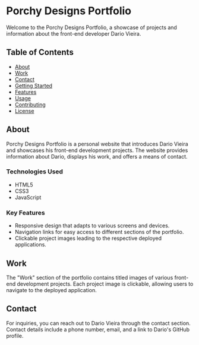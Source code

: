 # Porchy Designs Portfolio

Welcome to the Porchy Designs Portfolio, a showcase of projects and information about the front-end developer Dario Vieira.

## Table of Contents

- [About](#about)
- [Work](#work)
- [Contact](#contact)
- [Getting Started](#getting-started)
- [Features](#features)
- [Usage](#usage)
- [Contributing](#contributing)
- [License](#license)

## About

Porchy Designs Portfolio is a personal website that introduces Dario Vieira and showcases his front-end development projects. The website provides information about Dario, displays his work, and offers a means of contact.

### Technologies Used

- HTML5
- CSS3
- JavaScript

### Key Features

- Responsive design that adapts to various screens and devices.
- Navigation links for easy access to different sections of the portfolio.
- Clickable project images leading to the respective deployed applications.

## Work

The "Work" section of the portfolio contains titled images of various front-end development projects. Each project image is clickable, allowing users to navigate to the deployed application.

## Contact

For inquiries, you can reach out to Dario Vieira through the contact section. Contact details include a phone number, email, and a link to Dario's GitHub profile.


